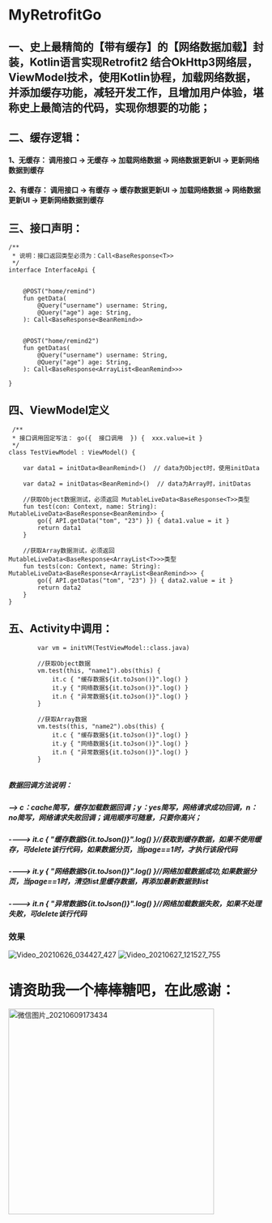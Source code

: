 # MyRetrofitGo
## 一、史上最精简的【带有缓存】的【网络数据加载】封装，Kotlin语言实现Retrofit2 结合OkHttp3网络层，ViewModel技术，使用Kotlin协程，加载网络数据，并添加缓存功能，减轻开发工作，且增加用户体验，堪称史上最简洁的代码，实现你想要的功能；


## 二、缓存逻辑：
####           1、无缓存：  调用接口 -> 无缓存 -> 加载网络数据   ->  网络数据更新UI -> 更新网络数据到缓存
####           2、有缓存：  调用接口 -> 有缓存 -> 缓存数据更新UI ->  加载网络数据   -> 网络数据更新UI  -> 更新网络数据到缓存


## 三、接口声明：
```
/**
 * 说明：接口返回类型必须为：Call<BaseResponse<T>>
 */
interface InterfaceApi {

    
    @POST("home/remind")
    fun getData(
        @Query("username") username: String,
        @Query("age") age: String,
    ): Call<BaseResponse<BeanRemind>>


    @POST("home/remind2")
    fun getDatas(
        @Query("username") username: String,
        @Query("age") age: String,
    ): Call<BaseResponse<ArrayList<BeanRemind>>>

}
```

## 四、ViewModel定义

```
 /**
 * 接口调用固定写法： go({  接口调用  }) {  xxx.value=it }
 */
class TestViewModel : ViewModel() {

    var data1 = initData<BeanRemind>()  // data为Object时，使用initData
   
    var data2 = initDatas<BeanRemind>()  // data为Array时，initDatas

    //获取Object数据测试，必须返回 MutableLiveData<BaseResponse<T>>类型
    fun test(con: Context, name: String): MutableLiveData<BaseResponse<BeanRemind>> {
        go({ API.getData("tom", "23") }) { data1.value = it }
        return data1
    }

    //获取Array数据测试，必须返回 MutableLiveData<BaseResponse<ArrayList<T>>>类型
    fun tests(con: Context, name: String): MutableLiveData<BaseResponse<ArrayList<BeanRemind>>> {
        go({ API.getDatas("tom", "23") }) { data2.value = it }
        return data2
    }
}
```

## 五、Activity中调用：
```
        var vm = initVM(TestViewModel::class.java)

        //获取Object数据
        vm.test(this, "name1").obs(this) {
            it.c { "缓存数据${it.toJson()}".log() } 
            it.y { "网络数据${it.toJson()}".log() } 
            it.n { "异常数据${it.toJson()}".log() } 
        }

        //获取Array数据
        vm.tests(this, "name2").obs(this) {
            it.c { "缓存数据${it.toJson()}".log() } 
            it.y { "网络数据${it.toJson()}".log() } 
            it.n { "异常数据${it.toJson()}".log() } 
        }
        
```
##### 数据回调方法说明：
##### --> c：cache简写，缓存加载数据回调；y：yes简写，网络请求成功回调，n：no简写，网络请求失败回调；调用顺序可随意，只要你高兴；
##### ----> it.c { "缓存数据${it.toJson()}".log() }//获取到缓存数据，如果不使用缓存，可delete该行代码，如果数据分页，当page==1时，才执行该段代码
##### ----> it.y { "网络数据${it.toJson()}".log() }//网络加载数据成功,如果数据分页，当page==1时，清空list里缓存数据，再添加最新数据到list
##### ----> it.n { "异常数据${it.toJson()}".log() }//网络加载数据失败，如果不处理失败，可delete该行代码

### 效果
![Video_20210626_034427_427](https://user-images.githubusercontent.com/4067327/123506188-91d41a80-d695-11eb-96aa-183b7d49325d.gif) ![Video_20210627_121527_755](https://user-images.githubusercontent.com/4067327/123532635-95bd7680-d741-11eb-9c58-7e89069f31e0.gif)

# 请资助我一个棒棒糖吧，在此感谢：

<img width="406" alt="微信图片_20210609173434" src="https://user-images.githubusercontent.com/4067327/121332592-989b2780-c94a-11eb-9543-a4e00db3b759.png"> 

